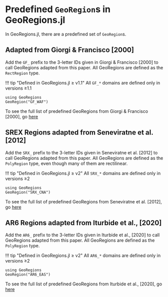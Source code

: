 # Predefined `GeoRegion`s in GeoRegions.jl

In GeoRegions.jl, there are a predefined set of `GeoRegion`s.

## Adapted from Giorgi & Francisco [2000]

Add the `GF_` prefix to the 3-letter IDs given in Giorgi & Francisco [2000] to call GeoRegions adapted from this paper.  All GeoRegions are defined as the `RectRegion` type.

!!! tip "Defined in GeoRegions.jl ≥ v1.1"
    All `GF_*` domains are defined only in versions ≥1.1

```@example readpredefined
using GeoRegions
GeoRegion("GF_WAF")
```

To see the full list of predefined GeoRegions from Giorgi & Francisco [2000], go [here](/basics/listall#Giorgi-and-Francisco-[2000])

## SREX Regions adapted from Seneviratne et al. [2012]

Add the `SRX_` prefix to the 3-letter IDs given in Seneviratne et al. [2012] to call GeoRegions adapted from this paper.  All GeoRegions are defined as the `PolyRegion` type, even though many of them are rectilinear.

!!! tip "Defined in GeoRegions.jl ≥ v2"
    All `SRX_*` domains are defined only in versions ≥2

```@example readpredefined
using GeoRegions
GeoRegion("SRX_CNA")
```

To see the full list of predefined GeoRegions from Seneviratne et al. [2012], go [here](/basics/listallt#SREX-Regions-from-Seneviratne-et-al.-[2012])

## AR6 Regions adapted from Iturbide et al., [2020]

Add the `AR6_` prefix to the 3-letter IDs given in Iturbide et al., [2020] to call GeoRegions adapted from this paper.  All GeoRegions are defined as the `PolyRegion` type.

!!! tip "Defined in GeoRegions.jl ≥ v2"
    All `AR6_*` domains are defined only in versions ≥2

```@example readpredefined
using GeoRegions
GeoRegion("AR6_EAS")
```

To see the full list of predefined GeoRegions from Iturbide et al., [2020], go [here](/basics/listall#IPCC-AR6-Regions-from-Iturbide-et-al.,-[2020])